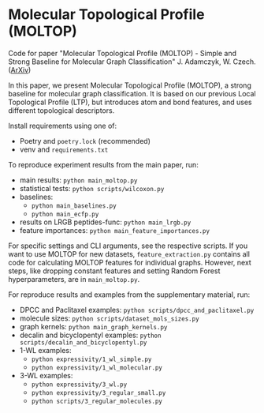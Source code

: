 # Molecular Topological Profile (MOLTOP)

Code for paper "Molecular Topological Profile (MOLTOP) - Simple and Strong Baseline for Molecular Graph Classification"
J. Adamczyk, W. Czech. ([ArXiv](https://arxiv.org/abs/2407.12136))

In this paper, we present Molecular Topological Profile (MOLTOP), a strong baseline for molecular graph classification.
It is based on our previous Local Topological Profile (LTP), but introduces atom and bond features, and uses different
topological descriptors.

Install requirements using one of:
- Poetry and `poetry.lock` (recommended)
- venv and `requirements.txt`

To reproduce experiment results from the main paper, run:
- main results: `python main_moltop.py`
- statistical tests: `python scripts/wilcoxon.py`
- baselines:
  - `python main_baselines.py`
  - `python main_ecfp.py`
- results on LRGB peptides-func: `python main_lrgb.py`
- feature importances: `python main_feature_importances.py`

For specific settings and CLI arguments, see the respective scripts. If you want to use MOLTOP for new datasets,
`feature_extraction.py` contains all code for calculating MOLTOP features for individual graphs. However, next steps,
like dropping constant features and setting Random Forest hyperparameters, are in `main_moltop.py`.

For reproduce results and examples from the supplementary material, run:
- DPCC and Paclitaxel examples: `python scripts/dpcc_and_paclitaxel.py`
- molecule sizes: `python scripts/dataset_mols_sizes.py`
- graph kernels: `python main_graph_kernels.py`
- decalin and bicyclopentyl examples: `python scripts/decalin_and_bicyclopentyl.py`
- 1-WL examples:
  - `python expressivity/1_wl_simple.py`
  - `python expressivity/1_wl_molecular.py`
- 3-WL examples:
  - `python expressivity/3_wl.py`
  - `python expressivity/3_regular_small.py`
  - `python scripts/3_regular_molecules.py`
